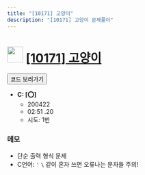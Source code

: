 ```yaml
---
title: "[10171] 고양이"
description: "[10171] 고양이 문제풀이"
---
```

<h1><img src="https://doky.space/assets/icpclev/b5.svg" height="37px"> <a href="http://icpc.me/10171">[10171] 고양이</a></h1>

<a href="https://github.com/DokySp/acmicpc-practice/tree/master/10171"><button class="btn btn-info">코드 보러가기</button></a>

- **C: [:o:]**
  - 200422
  - 02:51 .20 
  - 시도: 1번

### 메모
 - 단순 출력 형식 문제
 - C언어: `'` `\` 같이 혼자 쓰면 오류나는 문자들 주의!
